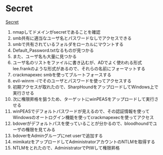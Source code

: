 # Secret 
[Secret](https://www.youtube.com/watch?v=i4bc0N0dMx4&list=PLeSXUd883dhjhV4MokruWYQWnhxsCPyUY&index=16)

1. nmapしてドメインがsecretであることを確認
2. smb共有に適当なユーザ名とパスワードなしでアクセスできる
3. smbで共有されているフォルダをローカルにマウントする
4. Default_Password.txtなるものが見つかる
5. また、ユーザ名も大量に見つかる
6. ユーザ名のリストをファイルに書き込むが、ADでよく使われる形式lee.frankのような形式があるので、それらの名前にフォーマットする
7. crackmapexec smbを使ってブルートフォースする
8. evil-winrm -iでそのユーザとパスワードを使ってアクセスする
9. 初期アクセスが取れたので、SharpHoundをアップロードしてWindows上で実行させる
10. 次に権限昇格を狙うため、ターゲットにwinPEASをアップロードして実行させる
11. winPEASでデフォルトパスワードが見えるので、その認証情報を使ってWindowsのオートログイン機能を使ってcrackmapexecを使ってアクセス
12. bdoverがデフォルトパスを使っていることが分かるので、bloodhoundでユーザの権限を見てみる
13. bdoverをAdminグループにnet userで追加する
14. mimikatzをアップロードしてAdministratorアカウントのNTLMを取得する
15. NTLMをとれたので、AdministratorでPtWして権限昇格